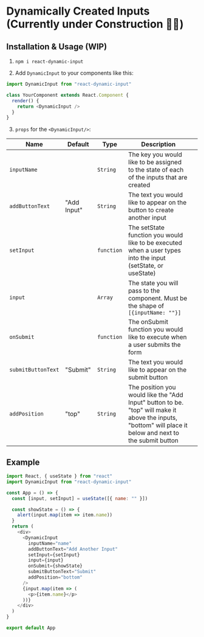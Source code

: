 # Dynamically Created Inputs (Currently under Construction 👷‍♂️)

## Installation & Usage (WIP)

1. `npm i react-dynamic-input`

2. Add `DynamicInput` to your components like this:

```js
import DynamicInput from "react-dynamic-input"

class YourComponent extends React.Component {
  render() {
    return <DynamicInput />
  }
}
```

3.  `props` for the `<DynamicInput/>`:

| Name               | Default     | Type       | Description                                                                                                                                               |     |
| ------------------ | ----------- | ---------- | --------------------------------------------------------------------------------------------------------------------------------------------------------- | --- |
| `inputName`        |             | `String`   | The key you would like to be assigned to the state of each of the inputs that are created                                                                 |     |
| `addButtonText`    | "Add Input" | `String`   | The text you would like to appear on the button to create another input                                                                                   |
| `setInput`         |             | `function` | The setState function you would like to be executed when a user types into the input (setState, or useState)                                              |     |
| `input`            |             | `Array`    | The state you will pass to the component. Must be the shape of `[{inputName: ""}]`                                                                        |     |
| `onSubmit`         |             | `function` | The onSubmit function you would like to execute when a user submits the form                                                                              |     |
| `submitButtonText` | "Submit"    | `String`   | The text you would like to appear on the submit button                                                                                                    |     |
| `addPosition`      | "top"       | `String`   | The position you would like the "Add Input" button to be. "top" will make it above the inputs, "bottom" will place it below and next to the submit button |     |

## Example

```js
import React, { useState } from "react"
import DynamicInput from "react-dynamic-input"

const App = () => {
  const [input, setInput] = useState([{ name: "" }])

  const showState = () => {
    alert(input.map(item => item.name))
  }
  return (
    <div>
      <DynamicInput
        inputName="name"
        addButtonText="Add Another Input"
        setInput={setInput}
        input={input}
        onSubmit={showState}
        submitButtonText="Submit"
        addPosition="bottom"
      />
      {input.map(item => (
        <p>{item.name}</p>
      ))}
    </div>
  )
}

export default App
```
